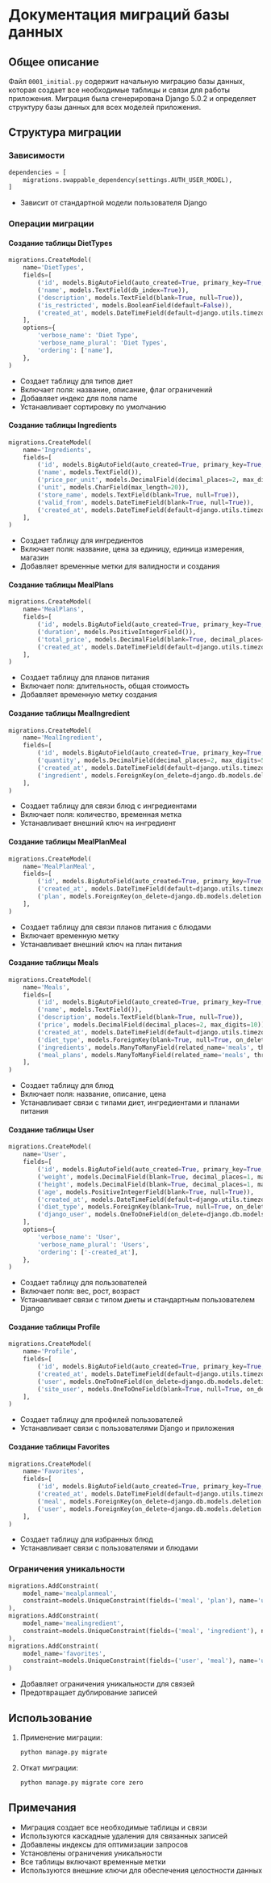 # Документация миграций базы данных

## Общее описание
Файл `0001_initial.py` содержит начальную миграцию базы данных, которая создает все необходимые таблицы и связи для работы приложения. Миграция была сгенерирована Django 5.0.2 и определяет структуру базы данных для всех моделей приложения.

## Структура миграции

### Зависимости
```python
dependencies = [
    migrations.swappable_dependency(settings.AUTH_USER_MODEL),
]
```
- Зависит от стандартной модели пользователя Django

### Операции миграции

#### Создание таблицы DietTypes
```python
migrations.CreateModel(
    name='DietTypes',
    fields=[
        ('id', models.BigAutoField(auto_created=True, primary_key=True, serialize=False, verbose_name='ID')),
        ('name', models.TextField(db_index=True)),
        ('description', models.TextField(blank=True, null=True)),
        ('is_restricted', models.BooleanField(default=False)),
        ('created_at', models.DateTimeField(default=django.utils.timezone.now)),
    ],
    options={
        'verbose_name': 'Diet Type',
        'verbose_name_plural': 'Diet Types',
        'ordering': ['name'],
    },
)
```
- Создает таблицу для типов диет
- Включает поля: название, описание, флаг ограничений
- Добавляет индекс для поля name
- Устанавливает сортировку по умолчанию

#### Создание таблицы Ingredients
```python
migrations.CreateModel(
    name='Ingredients',
    fields=[
        ('id', models.BigAutoField(auto_created=True, primary_key=True, serialize=False, verbose_name='ID')),
        ('name', models.TextField()),
        ('price_per_unit', models.DecimalField(decimal_places=2, max_digits=10)),
        ('unit', models.CharField(max_length=20)),
        ('store_name', models.TextField(blank=True, null=True)),
        ('valid_from', models.DateTimeField(blank=True, null=True)),
        ('created_at', models.DateTimeField(default=django.utils.timezone.now)),
    ],
)
```
- Создает таблицу для ингредиентов
- Включает поля: название, цена за единицу, единица измерения, магазин
- Добавляет временные метки для валидности и создания

#### Создание таблицы MealPlans
```python
migrations.CreateModel(
    name='MealPlans',
    fields=[
        ('id', models.BigAutoField(auto_created=True, primary_key=True, serialize=False, verbose_name='ID')),
        ('duration', models.PositiveIntegerField()),
        ('total_price', models.DecimalField(blank=True, decimal_places=1, max_digits=12, null=True)),
        ('created_at', models.DateTimeField(default=django.utils.timezone.now)),
    ],
)
```
- Создает таблицу для планов питания
- Включает поля: длительность, общая стоимость
- Добавляет временную метку создания

#### Создание таблицы MealIngredient
```python
migrations.CreateModel(
    name='MealIngredient',
    fields=[
        ('id', models.BigAutoField(auto_created=True, primary_key=True, serialize=False, verbose_name='ID')),
        ('quantity', models.DecimalField(decimal_places=2, max_digits=5)),
        ('created_at', models.DateTimeField(default=django.utils.timezone.now)),
        ('ingredient', models.ForeignKey(on_delete=django.db.models.deletion.CASCADE, to='core.ingredients')),
    ],
)
```
- Создает таблицу для связи блюд с ингредиентами
- Включает поля: количество, временная метка
- Устанавливает внешний ключ на ингредиент

#### Создание таблицы MealPlanMeal
```python
migrations.CreateModel(
    name='MealPlanMeal',
    fields=[
        ('id', models.BigAutoField(auto_created=True, primary_key=True, serialize=False, verbose_name='ID')),
        ('created_at', models.DateTimeField(default=django.utils.timezone.now)),
        ('plan', models.ForeignKey(on_delete=django.db.models.deletion.CASCADE, to='core.mealplans')),
    ],
)
```
- Создает таблицу для связи планов питания с блюдами
- Включает временную метку
- Устанавливает внешний ключ на план питания

#### Создание таблицы Meals
```python
migrations.CreateModel(
    name='Meals',
    fields=[
        ('id', models.BigAutoField(auto_created=True, primary_key=True, serialize=False, verbose_name='ID')),
        ('name', models.TextField()),
        ('description', models.TextField(blank=True, null=True)),
        ('price', models.DecimalField(decimal_places=2, max_digits=10)),
        ('created_at', models.DateTimeField(default=django.utils.timezone.now)),
        ('diet_type', models.ForeignKey(blank=True, null=True, on_delete=django.db.models.deletion.SET_NULL, related_name='meals', to='core.diettypes')),
        ('ingredients', models.ManyToManyField(related_name='meals', through='core.MealIngredient', to='core.ingredients')),
        ('meal_plans', models.ManyToManyField(related_name='meals', through='core.MealPlanMeal', to='core.mealplans')),
    ],
)
```
- Создает таблицу для блюд
- Включает поля: название, описание, цена
- Устанавливает связи с типами диет, ингредиентами и планами питания

#### Создание таблицы User
```python
migrations.CreateModel(
    name='User',
    fields=[
        ('id', models.BigAutoField(auto_created=True, primary_key=True, serialize=False, verbose_name='ID')),
        ('weight', models.DecimalField(blank=True, decimal_places=1, max_digits=4, null=True)),
        ('height', models.DecimalField(blank=True, decimal_places=1, max_digits=4, null=True)),
        ('age', models.PositiveIntegerField(blank=True, null=True)),
        ('created_at', models.DateTimeField(default=django.utils.timezone.now)),
        ('diet_type', models.ForeignKey(blank=True, null=True, on_delete=django.db.models.deletion.SET_NULL, related_name='users', to='core.diettypes')),
        ('django_user', models.OneToOneField(on_delete=django.db.models.deletion.CASCADE, related_name='custom_user', to=settings.AUTH_USER_MODEL)),
    ],
    options={
        'verbose_name': 'User',
        'verbose_name_plural': 'Users',
        'ordering': ['-created_at'],
    },
)
```
- Создает таблицу для пользователей
- Включает поля: вес, рост, возраст
- Устанавливает связи с типом диеты и стандартным пользователем Django

#### Создание таблицы Profile
```python
migrations.CreateModel(
    name='Profile',
    fields=[
        ('id', models.BigAutoField(auto_created=True, primary_key=True, serialize=False, verbose_name='ID')),
        ('created_at', models.DateTimeField(default=django.utils.timezone.now)),
        ('user', models.OneToOneField(on_delete=django.db.models.deletion.CASCADE, related_name='profile', to=settings.AUTH_USER_MODEL)),
        ('site_user', models.OneToOneField(blank=True, null=True, on_delete=django.db.models.deletion.SET_NULL, related_name='profile', to='core.user')),
    ],
)
```
- Создает таблицу для профилей пользователей
- Устанавливает связи с пользователями Django и приложения

#### Создание таблицы Favorites
```python
migrations.CreateModel(
    name='Favorites',
    fields=[
        ('id', models.BigAutoField(auto_created=True, primary_key=True, serialize=False, verbose_name='ID')),
        ('created_at', models.DateTimeField(default=django.utils.timezone.now)),
        ('meal', models.ForeignKey(on_delete=django.db.models.deletion.CASCADE, related_name='favorites', to='core.meals')),
        ('user', models.ForeignKey(on_delete=django.db.models.deletion.CASCADE, related_name='favorites', to='core.user')),
    ],
)
```
- Создает таблицу для избранных блюд
- Устанавливает связи с пользователями и блюдами

### Ограничения уникальности
```python
migrations.AddConstraint(
    model_name='mealplanmeal',
    constraint=models.UniqueConstraint(fields=('meal', 'plan'), name='unique_meal_plan'),
),
migrations.AddConstraint(
    model_name='mealingredient',
    constraint=models.UniqueConstraint(fields=('meal', 'ingredient'), name='unique_meal_ingredient'),
),
migrations.AddConstraint(
    model_name='favorites',
    constraint=models.UniqueConstraint(fields=('user', 'meal'), name='unique_favorite'),
)
```
- Добавляет ограничения уникальности для связей
- Предотвращает дублирование записей

## Использование
1. Применение миграции:
   ```bash
   python manage.py migrate
   ```

2. Откат миграции:
   ```bash
   python manage.py migrate core zero
   ```

## Примечания
- Миграция создает все необходимые таблицы и связи
- Используются каскадные удаления для связанных записей
- Добавлены индексы для оптимизации запросов
- Установлены ограничения уникальности
- Все таблицы включают временные метки
- Используются внешние ключи для обеспечения целостности данных 